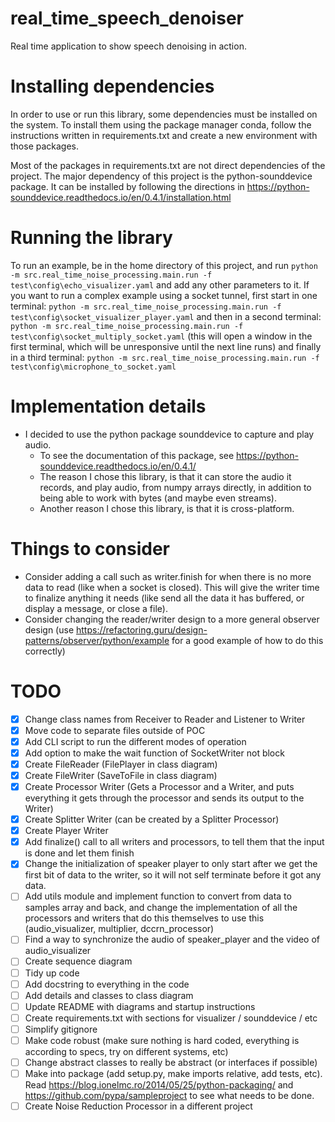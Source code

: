 # real_time_speech_denoiser
Real time application to show speech denoising in action.

# Installing dependencies
In order to use or run this library, some dependencies must be installed on the system. To install
them using the package manager conda, follow the instructions written in requirements.txt and create
a new environment with those packages.

Most of the packages in requirements.txt are not direct dependencies of the project.
The major dependency of this project is the python-sounddevice package. It can be installed by
following the directions in https://python-sounddevice.readthedocs.io/en/0.4.1/installation.html

# Running the library
To run an example, be in the home directory of this project, and run
```python -m src.real_time_noise_processing.main.run -f test\config\echo_visualizer.yaml```
and add any other parameters to it.
If you want to run a complex example using a socket tunnel, first start in one terminal:
```python -m src.real_time_noise_processing.main.run -f test\config\socket_visualizer_player.yaml```
and then in a second terminal:
```python -m src.real_time_noise_processing.main.run -f test\config\socket_multiply_socket.yaml```
(this will open a window in the first terminal, which will be unresponsive until the next line runs)
and finally in a third terminal:
```python -m src.real_time_noise_processing.main.run -f test\config\microphone_to_socket.yaml```

# Implementation details

- I decided to use the python package sounddevice to capture and play audio.
  - To see the documentation of this package, see  https://python-sounddevice.readthedocs.io/en/0.4.1/
  - The reason I chose this library, is that it can store the audio it records,
      and play audio, from numpy arrays directly, in addition to being able to
      work with bytes (and maybe even streams).
  - Another reason I chose this library, is that it is cross-platform.

# Things to consider
- Consider adding a call such as writer.finish for when there is no more data to read (like when a socket is closed). This will give the writer time to finalize anything it needs (like send all the data it has buffered, or display a message, or close a file).
- Consider changing the reader/writer design to a more general observer design (use https://refactoring.guru/design-patterns/observer/python/example for a good example of how to do this correctly)

# TODO
- [x] Change class names from Receiver to Reader and Listener to Writer
- [x] Move code to separate files outside of POC
- [x] Add CLI script to run the different modes of operation
- [x] Add option to make the wait function of SocketWriter not block
- [x] Create FileReader (FilePlayer in class diagram)
- [x] Create FileWriter (SaveToFile in class diagram)
- [x] Create Processor Writer (Gets a Processor and a Writer, and puts everything it gets through the processor and sends its output to the Writer)
- [x] Create Splitter Writer (can be created by a Splitter Processor)
- [x] Create Player Writer
- [x] Add finalize() call to all writers and processors, to tell them that the input is done and let them finish
- [x] Change the initialization of speaker player to only start after we get the first bit of data to the writer, so it will not self terminate before it got any data.
- [ ] Add utils module and implement function to convert from data to samples array and back, and change the implementation of all the processors and writers that do this themselves to use this (audio_visualizer, multiplier, dccrn_processor)
- [ ] Find a way to synchronize the audio of speaker_player and the video of audio_visualizer
- [ ] Create sequence diagram
- [ ] Tidy up code
- [ ] Add docstring to everything in the code
- [ ] Add details and classes to class diagram
- [ ] Update README with diagrams and startup instructions
- [ ] Create requirements.txt with sections for visualizer / sounddevice / etc
- [ ] Simplify gitignore
- [ ] Make code robust (make sure nothing is hard coded, everything is according to specs, try on different systems, etc)
- [ ] Change abstract classes to really be abstract (or interfaces if possible)
- [ ] Make into package (add setup.py, make imports relative, add tests, etc). Read https://blog.ionelmc.ro/2014/05/25/python-packaging/ and https://github.com/pypa/sampleproject to see what needs to be done.
- [ ] Create Noise Reduction Processor in a different project
